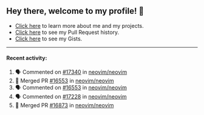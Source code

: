 ## Hey there, welcome to my profile! 👋

- [Click here](https://seandewar.github.io/) to learn more about me and my projects.
- [Click here](https://github.com/search?p=1&q=author%3Aseandewar+is%3Apr) to see my Pull Request history.
- [Click here](https://gist.github.com/seandewar) to see my Gists.

---

#### Recent activity:

<!--START_SECTION:activity-->
1. 🗣 Commented on [#17340](https://github.com/neovim/neovim/issues/17340) in [neovim/neovim](https://github.com/neovim/neovim)
2. 🎉 Merged PR [#16553](https://github.com/neovim/neovim/pull/16553) in [neovim/neovim](https://github.com/neovim/neovim)
3. 🗣 Commented on [#16553](https://github.com/neovim/neovim/issues/16553) in [neovim/neovim](https://github.com/neovim/neovim)
4. 🗣 Commented on [#17228](https://github.com/neovim/neovim/issues/17228) in [neovim/neovim](https://github.com/neovim/neovim)
5. 🎉 Merged PR [#16873](https://github.com/neovim/neovim/pull/16873) in [neovim/neovim](https://github.com/neovim/neovim)
<!--END_SECTION:activity-->
